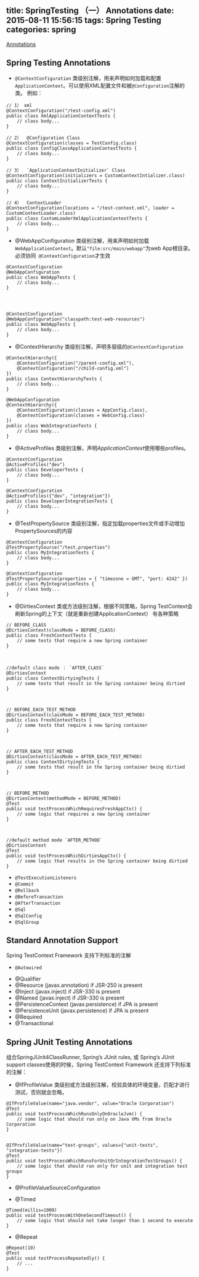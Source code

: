 title: SpringTesting （一） Annotations
date: 2015-08-11 15:56:15
tags: Spring Testing
categories: spring
---
[Annotations](http://docs.spring.io/spring/docs/4.2.1.BUILD-SNAPSHOT/spring-framework-reference/htmlsingle/#integration-testing-annotations)

##  Spring Testing Annotations


* ` @ContextConfiguration `
类级别注解，用来声明如何加载和配置`ApplicationContext`。可以使用XML配置文件和被`@Configuration`注解的类。
例如：
```
// 1） xml
@ContextConfiguration("/test-config.xml")
public class XmlApplicationContextTests {
    // class body...
}
  
// 2）  @Configuration Class
@ContextConfiguration(classes = TestConfig.class)
public class ConfigClassApplicationContextTests {
    // class body...
}
  
// 3）  `ApplicationContextInitializer` Class
@ContextConfiguration(initializers = CustomContextIntializer.class)
public class ContextInitializerTests {
    // class body...
}
  
// 4）  ContextLoader
@ContextConfiguration(locations = "/test-context.xml", loader = CustomContextLoader.class)
public class CustomLoaderXmlApplicationContextTests {
    // class body...
}
```

* @WebAppConfiguration
类级别注解，用来声明如何加载`WebApplicationContext`。默认`"file:src/main/webapp"`为web App根目录。必须协同` @ContextConfiguration`才生效
```
@ContextConfiguration
@WebAppConfiguration
public class WebAppTests {
    // class body...
}
    
    
    
    
@ContextConfiguration
@WebAppConfiguration("classpath:test-web-resources")
public class WebAppTests {
    // class body...
}
```


* @ContextHierarchy
类级别注解，声明多层级的`@ContextConfiguration`
```
@ContextHierarchy({
    @ContextConfiguration("/parent-config.xml"),
    @ContextConfiguration("/child-config.xml")
})
public class ContextHierarchyTests {
    // class body...
}
```
```
@WebAppConfiguration
@ContextHierarchy({
    @ContextConfiguration(classes = AppConfig.class),
    @ContextConfiguration(classes = WebConfig.class)
})
public class WebIntegrationTests {
    // class body...
}
```


* @ActiveProfiles
类级别注解，声明*ApplicationContext*使用哪些profiles。
``` 
@ContextConfiguration
@ActiveProfiles("dev")
public class DeveloperTests {
    // class body...
}
```
```
@ContextConfiguration
@ActiveProfiles({"dev", "integration"})
public class DeveloperIntegrationTests {
    // class body...
}
```


* @TestPropertySource
类级别注解，指定加载properties文件或手动增加PropertySources的内容
```
@ContextConfiguration
@TestPropertySource("/test.properties")
public class MyIntegrationTests {
    // class body...
}
```
```
@ContextConfiguration
@TestPropertySource(properties = { "timezone = GMT", "port: 4242" })
public class MyIntegrationTests {
    // class body...
}
```


* @DirtiesContext
类或方法级别注解，根据不同策略，Spring TestContext会刷新Spring的上下文（就是重新创建ApplicationContext）
有各种策略
```
// BEFORE_CLASS
@DirtiesContext(classMode = BEFORE_CLASS)
public class FreshContextTests {
    // some tests that require a new Spring container
}
  
  
  
//default class mode ： `AFTER_CLASS`
@DirtiesContext
public class ContextDirtyingTests {
    // some tests that result in the Spring container being dirtied
}
  
  
  
// BEFORE_EACH_TEST_METHOD
@DirtiesContext(classMode = BEFORE_EACH_TEST_METHOD)
public class FreshContextTests {
    // some tests that require a new Spring container
}
  
  
  
// AFTER_EACH_TEST_METHOD
@DirtiesContext(classMode = AFTER_EACH_TEST_METHOD)
public class ContextDirtyingTests {
    // some tests that result in the Spring container being dirtied
}
  
  
  
// BEFORE_METHOD
@DirtiesContext(methodMode = BEFORE_METHOD)
@Test
public void testProcessWhichRequiresFreshAppCtx() {
    // some logic that requires a new Spring container
}
  
  
  
//default method mode `AFTER_METHOD`
@DirtiesContext
@Test
public void testProcessWhichDirtiesAppCtx() {
    // some logic that results in the Spring container being dirtied
} 
```

* `@TestExecutionListeners`
* `@Commit`
* `@Rollback`
* `@BeforeTransaction`
* `@AfterTransaction`
* `@Sql`
* `@SqlConfig`
* `@SqlGroup`



## Standard Annotation Support
Spring TestContext Framework 支持下列标准的注解
*     @Autowired
*    @Qualifier
*    @Resource (javax.annotation) if JSR-250 is present
*    @Inject (javax.inject) if JSR-330 is present
*    @Named (javax.inject) if JSR-330 is present
*    @PersistenceContext (javax.persistence) if JPA is present
*    @PersistenceUnit (javax.persistence) if JPA is present
*    @Required
*    @Transactional 


## Spring JUnit Testing Annotations
组合SpringJUnit4ClassRunner, Spring’s JUnit rules, 或 Spring’s JUnit support classes使用的时候，Spring TestContext Framework 还支持下列标准的注解：
* @IfProfileValue
类级别或方法级别注解，校验具体的环境变量，匹配才进行测试，否则就会忽略。
```
@IfProfileValue(name="java.vendor", value="Oracle Corporation")
@Test
public void testProcessWhichRunsOnlyOnOracleJvm() {
    // some logic that should run only on Java VMs from Oracle Corporation
}
  
  
@IfProfileValue(name="test-groups", values={"unit-tests", "integration-tests"})
@Test
public void testProcessWhichRunsForUnitOrIntegrationTestGroups() {
    // some logic that should run only for unit and integration test groups
}
```

* @ProfileValueSourceConfiguration

* @Timed
```
@Timed(millis=1000)
public void testProcessWithOneSecondTimeout() {
    // some logic that should not take longer than 1 second to execute
}
```

* @Repeat
```
@Repeat(10)
@Test
public void testProcessRepeatedly() {
    // ...
}
```
